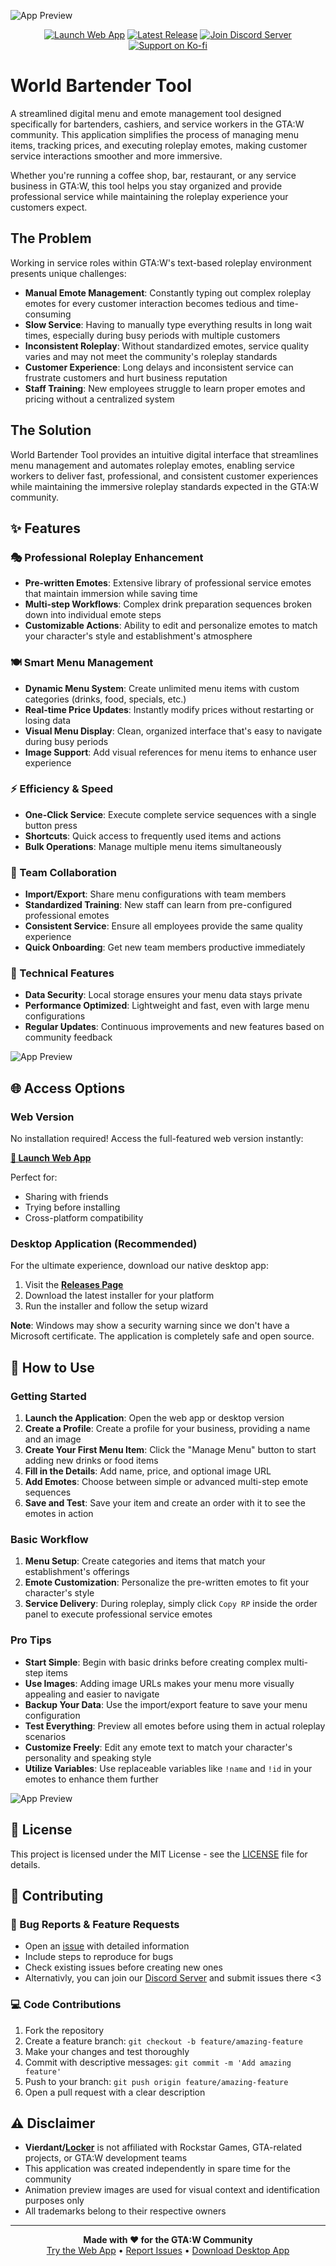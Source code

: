 ![App Preview](./assets/preview-image.png)

<div align="center">

[![Launch Web App](https://img.shields.io/netlify/dacd955c-95ec-48bd-a97d-f25f65a864ad?style=for-the-badge&logo=netlify&logoColor=white&label=Web%20App&labelColor=FF6B35&color=FF8E53)](https://gtaw-bartender.netlify.app/)
[![Latest Release](https://img.shields.io/github/v/release/vierdant/world-bartender-tool?display_name=tag&style=for-the-badge&logo=git&logoColor=white&label=Latest&labelColor=2E8B57&color=32CD32)](https://github.com/vierdant/world-bartender-tool/releases/latest)
[![Join Discord Server](https://img.shields.io/discord/1402709026076229704?style=for-the-badge&logo=discord&logoColor=white&label=Discord&labelColor=5865F2&color=7289DA)](https://discord.com/invite/cnknQJDBer)
[![Support on Ko-fi](https://img.shields.io/badge/Ko--fi-Support%20Me-FF5E5B?style=for-the-badge&logo=ko-fi&logoColor=white&labelColor=FF5E5B&color=FF7878)](https://ko-fi.com/vierdant)

</div>

# World Bartender Tool
A streamlined digital menu and emote management tool designed specifically for bartenders, cashiers, and service workers in the GTA:W community. This application simplifies the process of managing menu items, tracking prices, and executing roleplay emotes, making customer service interactions smoother and more immersive.

Whether you're running a coffee shop, bar, restaurant, or any service business in GTA:W, this tool helps you stay organized and provide professional service while maintaining the roleplay experience your customers expect.

## The Problem
Working in service roles within GTA:W's text-based roleplay environment presents unique challenges:

- **Manual Emote Management**: Constantly typing out complex roleplay emotes for every customer interaction becomes tedious and time-consuming
- **Slow Service**: Having to manually type everything results in long wait times, especially during busy periods with multiple customers
- **Inconsistent Roleplay**: Without standardized emotes, service quality varies and may not meet the community's roleplay standards
- **Customer Experience**: Long delays and inconsistent service can frustrate customers and hurt business reputation
- **Staff Training**: New employees struggle to learn proper emotes and pricing without a centralized system

## The Solution
World Bartender Tool provides an intuitive digital interface that streamlines menu management and automates roleplay emotes, enabling service workers to deliver fast, professional, and consistent customer experiences while maintaining the immersive roleplay standards expected in the GTA:W community.

## ✨ Features
### 🎭 Professional Roleplay Enhancement
- **Pre-written Emotes**: Extensive library of professional service emotes that maintain immersion while saving time
- **Multi-step Workflows**: Complex drink preparation sequences broken down into individual emote steps
- **Customizable Actions**: Ability to edit and personalize emotes to match your character's style and establishment's atmosphere

### 🍽️ Smart Menu Management
- **Dynamic Menu System**: Create unlimited menu items with custom categories (drinks, food, specials, etc.)
- **Real-time Price Updates**: Instantly modify prices without restarting or losing data
- **Visual Menu Display**: Clean, organized interface that's easy to navigate during busy periods
- **Image Support**: Add visual references for menu items to enhance user experience

### ⚡ Efficiency & Speed
- **One-Click Service**: Execute complete service sequences with a single button press
- **Shortcuts**: Quick access to frequently used items and actions
- **Bulk Operations**: Manage multiple menu items simultaneously

### 👥 Team Collaboration
- **Import/Export**: Share menu configurations with team members
- **Standardized Training**: New staff can learn from pre-configured professional emotes
- **Consistent Service**: Ensure all employees provide the same quality experience
- **Quick Onboarding**: Get new team members productive immediately

### 🔧 Technical Features
- **Data Security**: Local storage ensures your menu data stays private
- **Performance Optimized**: Lightweight and fast, even with large menu configurations
- **Regular Updates**: Continuous improvements and new features based on community feedback

![App Preview](./assets/item-preview.png)

## 🌐 Access Options
### Web Version
No installation required! Access the full-featured web version instantly:

**[🚀 Launch Web App](https://gtaw-bartender.netlify.app/)**

Perfect for:
- Sharing with friends
- Trying before installing
- Cross-platform compatibility

### Desktop Application (Recommended)
For the ultimate experience, download our native desktop app:

1. Visit the [**Releases Page**](https://github.com/Vierdant/world-bartender-tool/releases)
2. Download the latest installer for your platform
3. Run the installer and follow the setup wizard

**Note**: Windows may show a security warning since we don't have a Microsoft certificate. The application is completely safe and open source.

## 🎯 How to Use
### Getting Started
1. **Launch the Application**: Open the web app or desktop version
1. **Create a Profile**: Create a profile for your business, providing a name and an image
2. **Create Your First Menu Item**: Click the "Manage Menu" button to start adding new drinks or food items
3. **Fill in the Details**: Add name, price, and optional image URL
4. **Add Emotes**: Choose between simple or advanced multi-step emote sequences
5. **Save and Test**: Save your item and create an order with it to see the emotes in action

### Basic Workflow
1. **Menu Setup**: Create categories and items that match your establishment's offerings
2. **Emote Customization**: Personalize the pre-written emotes to fit your character's style
3. **Service Delivery**: During roleplay, simply click `Copy RP` inside the order panel to execute professional service emotes

### Pro Tips
- **Start Simple**: Begin with basic drinks before creating complex multi-step items
- **Use Images**: Adding image URLs makes your menu more visually appealing and easier to navigate
- **Backup Your Data**: Use the import/export feature to save your menu configuration
- **Test Everything**: Preview all emotes before using them in actual roleplay scenarios
- **Customize Freely**: Edit any emote text to match your character's personality and speaking style
- **Utilize Variables**: Use replaceable variables like `!name` and `!id` in your emotes to enhance them further

![App Preview](./assets/manager-preview.png)

## 📄 License
This project is licensed under the MIT License - see the [LICENSE](LICENSE) file for details.

## 🤝 Contributing
### 🐛 Bug Reports & Feature Requests
- Open an [issue](https://github.com/Vierdant/world-bartender-tool/issues) with detailed information
- Include steps to reproduce for bugs
- Check existing issues before creating new ones
- Alternativly, you can join our [Discord Server](https://discord.com/invite/cnknQJDBer) and submit issues there <3

### 💻 Code Contributions
1. Fork the repository
2. Create a feature branch: `git checkout -b feature/amazing-feature`
3. Make your changes and test thoroughly
4. Commit with descriptive messages: `git commit -m 'Add amazing feature'`
5. Push to your branch: `git push origin feature/amazing-feature`
6. Open a pull request with a clear description

## ⚠️ Disclaimer
- **Vierdant/[Locker](https://forum.gta.world/en/profile/104259-locker/)** is not affiliated with Rockstar Games, GTA-related projects, or GTA:W development teams
- This application was created independently in spare time for the community
- Animation preview images are used for visual context and identification purposes only
- All trademarks belong to their respective owners

---

<p align="center">
  <strong>Made with ❤️ for the GTA:W Community</strong><br>
  <a href="https://gtaw-bartender.netlify.app/">Try the Web App</a> • 
  <a href="https://github.com/Vierdant/world-bartender-tool/issues">Report Issues</a> • 
  <a href="https://github.com/Vierdant/world-bartender-tool/releases">Download Desktop App</a>
</p>